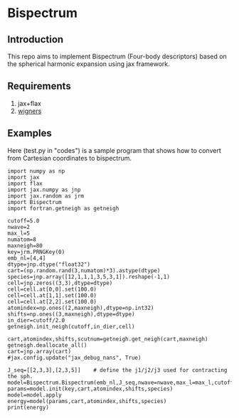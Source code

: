 # Bispectrum
## Introduction
This repo aims to implement Bispectrum (Four-body descriptors) based on the spherical harmonic expansion using jax framework. 

## Requirements
1. jax+flax
2. [wigners](https://github.com/Luthaf/wigners)

## Examples
Here (test.py in "codes") is a sample program that shows how to convert from Cartesian coordinates to bispectrum. 

```
import numpy as np
import jax
import flax 
import jax.numpy as jnp
import jax.random as jrm
import Bispectrum
import fortran.getneigh as getneigh

cutoff=5.0
nwave=2
max_l=5
numatom=8
maxneigh=80
key=jrm.PRNGKey(0)
emb_nl=[4,4]
dtype=jnp.dtype("float32")
cart=(np.random.rand(3,numatom)*3).astype(dtype)
species=jnp.array([12,1,1,1,3,5,3,1]).reshape(-1,1)
cell=jnp.zeros((3,3),dtype=dtype)
cell=cell.at[0,0].set(100.0)
cell=cell.at[1,1].set(100.0)
cell=cell.at[2,2].set(100.0)
atomindex=np.ones((2,maxneigh),dtype=np.int32)
shifts=np.ones((3,maxneigh),dtype=dtype)
in_dier=cutoff/2.0
getneigh.init_neigh(cutoff,in_dier,cell)

cart,atomindex,shifts,scutnum=getneigh.get_neigh(cart,maxneigh)
getneigh.deallocate_all()
cart=jnp.array(cart)
#jax.config.update("jax_debug_nans", True)

J_seq=[[2,3,3],[2,3,5]]    # define the j1/j2/j3 used for contracting the sph.
model=Bispectrum.Bispectrum(emb_nl,J_seq,nwave=nwave,max_l=max_l,cutoff=cutoff,Dtype=dtype)
params=model.init(key,cart,atomindex,shifts,species)
model=model.apply
energy=model(params,cart,atomindex,shifts,species)
print(energy)
```
